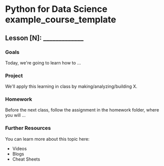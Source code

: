 # Python for Data Science example_course_template
## Lesson [N]: _____________

### Goals

Today, we're going to learn how to ...

### Project

We'll apply this learning in class by making/analyzing/building X.  

### Homework

Before the next class, follow the assignment in the homework folder, where you will ...

### Further Resources

You can learn more about this topic here:

  - Videos
  - Blogs
  - Cheat Sheets
  
  
